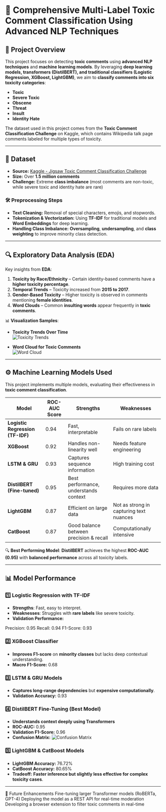 # 🚀 Comprehensive Multi-Label Toxic Comment Classification Using Advanced NLP Techniques

## 📌 Project Overview
This project focuses on detecting **toxic comments** using **advanced NLP techniques** and **machine learning models**. By leveraging **deep learning models, transformers (DistilBERT), and traditional classifiers (Logistic Regression, XGBoost, LightGBM)**, we aim to **classify comments into six toxicity categories**:
- **Toxic**
- **Severe Toxic**
- **Obscene**
- **Threat**
- **Insult**
- **Identity Hate**

The dataset used in this project comes from the **Toxic Comment Classification Challenge** on Kaggle, which contains Wikipedia talk page comments labeled for multiple types of toxicity.

---

## 📂 Dataset
- **Source:** [Kaggle - Jigsaw Toxic Comment Classification Challenge](https://www.kaggle.com/competitions/jigsaw-toxic-comment-classification-challenge/data)
- **Size:** Over **1.5 million comments**
- **Challenge:** Extreme **class imbalance** (most comments are non-toxic, while severe toxic and identity hate are rare)

### 🛠️ **Preprocessing Steps**
- **Text Cleaning:** Removal of special characters, emojis, and stopwords.
- **Tokenization & Vectorization:** Using **TF-IDF** for traditional models and **Word Embeddings** for deep learning.
- **Handling Class Imbalance:** **Oversampling**, **undersampling**, and **class weighting** to improve minority class detection.

---

## 🔍 Exploratory Data Analysis (EDA)
Key insights from **EDA**:
1. **Toxicity by Race/Ethnicity** – Certain identity-based comments have a **higher toxicity percentage**.
2. **Temporal Trends** – Toxicity increased from **2015 to 2017**.
3. **Gender-Based Toxicity** – Higher toxicity is observed in comments mentioning **female identities**.
4. **Word Clouds** – Common **insulting words** appear frequently in **toxic comments**.

📊 **Visualization Samples**:
- **Toxicity Trends Over Time**  
  ![Toxicity Trends](images/toxicity_trends.png)

- **Word Cloud for Toxic Comments**  
  ![Word Cloud](images/toxic_wordcloud.png)

---

## ⚙️ Machine Learning Models Used
This project implements multiple models, evaluating their effectiveness in **toxic comment classification**.

| Model | ROC-AUC Score | Strengths | Weaknesses |
|--------|------------|-----------|------------|
| **Logistic Regression (TF-IDF)** | 0.94 | Fast, interpretable | Fails on rare labels |
| **XGBoost** | 0.92 | Handles non-linearity well | Needs feature engineering |
| **LSTM & GRU** | 0.93 | Captures sequence information | High training cost |
| **DistilBERT (Fine-tuned)** | 0.95 | Best performance, understands context | Requires more data |
| **LightGBM** | 0.87 | Efficient on large data | Not as strong in capturing text nuances |
| **CatBoost** | 0.87 | Good balance between precision & recall | Computationally intensive |

🔍 **Best Performing Model**: **DistilBERT** achieves the highest **ROC-AUC (0.95)** with **balanced performance** across all toxicity labels.

---

## 📊 Model Performance
### **1️⃣ Logistic Regression with TF-IDF**
- **Strengths**: Fast, easy to interpret.
- **Weaknesses**: Struggles with **rare labels** like severe toxicity.
- **Validation Performance:**

Precision: 0.95 Recall: 0.94 F1-Score: 0.93

### **2️⃣ XGBoost Classifier**
- **Improves F1-score** on **minority classes** but lacks deep contextual understanding.
- **Macro F1-Score:** 0.68

### **3️⃣ LSTM & GRU Models**
- **Captures long-range dependencies** but **expensive computationally**.
- **Validation Accuracy:** 0.93

### **4️⃣ DistilBERT Fine-Tuning (Best Model)**
- **Understands context deeply using Transformers**
- **ROC-AUC:** 0.95
- **Validation F1-Score:** 0.96
- **Confusion Matrix:**
![Confusion Matrix](images/confusion_matrix.png)

### **5️⃣ LightGBM & CatBoost Models**
- **LightGBM Accuracy:** 76.72%
- **CatBoost Accuracy:** 80.65%
- **Tradeoff:** **Faster inference but slightly less effective for complex toxicity cases**.

---

📌 Future Enhancements
Fine-tuning larger Transformer models (RoBERTa, GPT-4)
Deploying the model as a REST API for real-time moderation
Developing a browser extension to filter toxic comments in real-time
